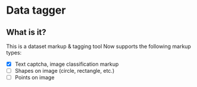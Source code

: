 # Data tagger
## What is it? 
This is a dataset markup & tagging tool 
Now supports the following markup types:

- [x] Text captcha, image classification markup
- [ ] Shapes on image (circle, rectangle, etc.) 
- [ ] Points on image  
